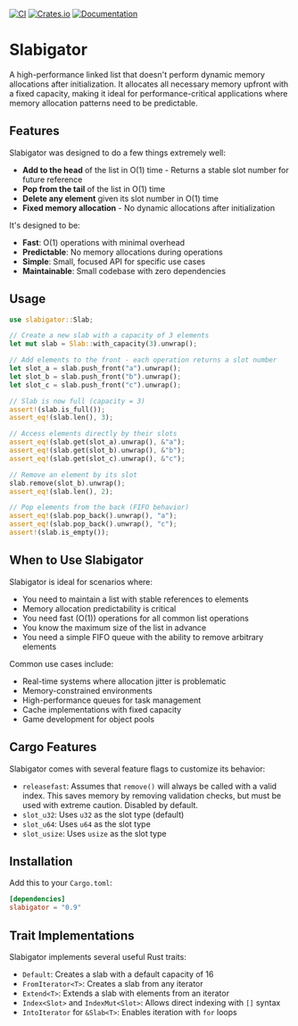 [![CI](https://github.com/jedisct1/rust-slabigator/actions/workflows/ci.yml/badge.svg)](https://github.com/jedisct1/rust-slabigator/actions/workflows/ci.yml)
[![Crates.io](https://img.shields.io/crates/v/slabigator.svg)](https://crates.io/crates/slabigator)
[![Documentation](https://docs.rs/slabigator/badge.svg)](https://docs.rs/slabigator)

# Slabigator

A high-performance linked list that doesn't perform dynamic memory allocations after initialization. It allocates all necessary memory upfront with a fixed capacity, making it ideal for performance-critical applications where memory allocation patterns need to be predictable.

## Features

Slabigator was designed to do a few things extremely well:

- **Add to the head** of the list in O(1) time - Returns a stable slot number for future reference
- **Pop from the tail** of the list in O(1) time
- **Delete any element** given its slot number in O(1) time
- **Fixed memory allocation** - No dynamic allocations after initialization

It's designed to be:
- **Fast**: O(1) operations with minimal overhead
- **Predictable**: No memory allocations during operations
- **Simple**: Small, focused API for specific use cases
- **Maintainable**: Small codebase with zero dependencies

## Usage

```rust
use slabigator::Slab;

// Create a new slab with a capacity of 3 elements
let mut slab = Slab::with_capacity(3).unwrap();

// Add elements to the front - each operation returns a slot number
let slot_a = slab.push_front("a").unwrap();
let slot_b = slab.push_front("b").unwrap();
let slot_c = slab.push_front("c").unwrap();

// Slab is now full (capacity = 3)
assert!(slab.is_full());
assert_eq!(slab.len(), 3);

// Access elements directly by their slots
assert_eq!(slab.get(slot_a).unwrap(), &"a");
assert_eq!(slab.get(slot_b).unwrap(), &"b");
assert_eq!(slab.get(slot_c).unwrap(), &"c");

// Remove an element by its slot
slab.remove(slot_b).unwrap();
assert_eq!(slab.len(), 2);

// Pop elements from the back (FIFO behavior)
assert_eq!(slab.pop_back().unwrap(), "a");
assert_eq!(slab.pop_back().unwrap(), "c");
assert!(slab.is_empty());
```

## When to Use Slabigator

Slabigator is ideal for scenarios where:

- You need to maintain a list with stable references to elements
- Memory allocation predictability is critical
- You need fast (O(1)) operations for all common list operations
- You know the maximum size of the list in advance
- You need a simple FIFO queue with the ability to remove arbitrary elements

Common use cases include:
- Real-time systems where allocation jitter is problematic
- Memory-constrained environments
- High-performance queues for task management
- Cache implementations with fixed capacity
- Game development for object pools

## Cargo Features

Slabigator comes with several feature flags to customize its behavior:

- `releasefast`: Assumes that `remove()` will always be called with a valid index. This saves memory by removing validation checks, but must be used with extreme caution. Disabled by default.
- `slot_u32`: Uses `u32` as the slot type (default)
- `slot_u64`: Uses `u64` as the slot type
- `slot_usize`: Uses `usize` as the slot type

## Installation

Add this to your `Cargo.toml`:

```toml
[dependencies]
slabigator = "0.9"
```

## Trait Implementations

Slabigator implements several useful Rust traits:

- `Default`: Creates a slab with a default capacity of 16
- `FromIterator<T>`: Creates a slab from any iterator
- `Extend<T>`: Extends a slab with elements from an iterator
- `Index<Slot>` and `IndexMut<Slot>`: Allows direct indexing with `[]` syntax
- `IntoIterator` for `&Slab<T>`: Enables iteration with `for` loops

